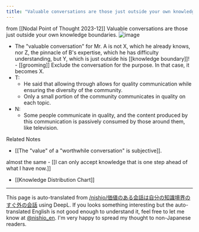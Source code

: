 ```yaml
---
title: "Valuable conversations are those just outside your own knowledge boundaries."
---
```


from  [[Nodal Point of Thought 2023-12]]
Valuable conversations are those just outside your own knowledge boundaries.
![image](https://gyazo.com/0796de2712a9b29296e7648770954876/thumb/1000)
- The "valuable conversation" for Mr. A is not X, which he already knows, nor Z, the pinnacle of B's expertise, which he has difficulty understanding, but Y, which is just outside his [[knowledge boundary]]!
        - [[grooming]] Exclude the conversation for the purpose. In that case, it becomes X.
- T:
    - He said that allowing through allows for quality communication while ensuring the diversity of the community.
    - Only a small portion of the community communicates in quality on each topic.
- N:
    - Some people communicate in quality, and the content produced by this communication is passively consumed by those around them, like television.

Related Notes
- [[The "value" of a "worthwhile conversation" is subjective]].

almost the same
    - [[I can only accept knowledge that is one step ahead of what I have now.]]

- [[Knowledge Distribution Chart]]

---
This page is auto-translated from [/nishio/価値のある会話は自分の知識境界のすぐ外の会話](https://scrapbox.io/nishio/価値のある会話は自分の知識境界のすぐ外の会話) using DeepL. If you looks something interesting but the auto-translated English is not good enough to understand it, feel free to let me know at [@nishio_en](https://twitter.com/nishio_en). I'm very happy to spread my thought to non-Japanese readers.